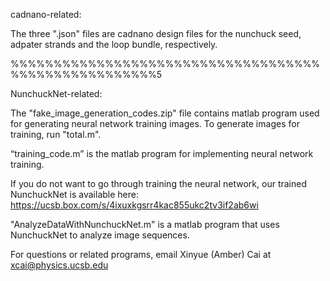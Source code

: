 cadnano-related:

The three ".json" files are cadnano design files for the nunchuck seed, adpater strands and the loop bundle, respectively.

%%%%%%%%%%%%%%%%%%%%%%%%%%%%%%%%%%%%%%%%%%%%%%%%%%%%%5

NunchuckNet-related:

The "fake_image_generation_codes.zip" file contains matlab program used for generating neural network training images. To generate images for training, run "total.m".

“training_code.m” is the matlab program for implementing neural network training.

If you do not want to go through training the neural network, our trained NunchuckNet is available here: https://ucsb.box.com/s/4ixuxkgsrr4kac855ukc2tv3if2ab6wi

"AnalyzeDataWithNunchuckNet.m" is a matlab program that uses NunchuckNet to analyze image sequences.


For questions or related programs, email Xinyue (Amber) Cai at xcai@physics.ucsb.edu
